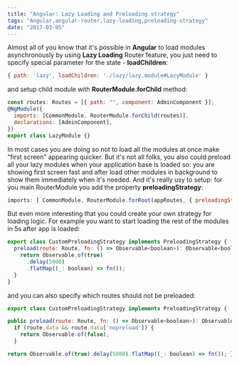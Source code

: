 ```yaml
---
title: "Angular: Lazy Loading and Preloading strategy"
tags: "Angular,angular-router,lazy-loading,preloading-strategy"
date: "2017-03-05"
---
```


Almost all of you know that it's possible in **Angular** to load modules asynchronously by using **Lazy Loading** Router feature, you just need to specify special parameter for the state - **loadChildren**:

```javascript
{ path: 'lazy', loadChildren: './lazy/lazy.module#LazyModule' }
```

and setup child module with **RouterModule.forChild** method:

```javascript
const routes: Routes = [{ path: "", component: AdminComponent }];
@NgModule({
  imports: [CommonModule, RouterModule.forChild(routes)],
  declarations: [AdminComponent],
})
export class LazyModule {}
```

In most cases you are doing so not to load all the modules at once make "first screen" appearing quicker. But it's not all folks, you also could preload all your lazy modules when your application base is loaded so: you are showing first screen fast and after load other modules in background to show them immediately when it's needed. And it's really usy to setup: for you main RouterModule you add the property **preloadingStrategy**:

```javascript
imports: [ CommonModule, RouterModule.forRoot(appRoutes, { preloadingStrategy: PreloadAllModules }), ... ],
```

But even more interesting that you could create your own strategy for loading logic. For example you want to start loading the rest of the modules in 5s after app is loaded:

```javascript
export class CustomPreloadingStrategy implements PreloadingStrategy {
  preload(route: Route, fn: () => Observable<boolean>): Observable<boolean> {
    return Observable.of(true)
      .delay(5000)
      .flatMap((_: boolean) => fn());
  }
}
```

and you can also specify which routes should not be preloaded:

```javascript
export class CustomPreloadingStrategy implements PreloadingStrategy {

public preload(route: Route, fn: () => Observable<boolean>): Observable<boolean> { 
  if (route.data && route.data['nopreload']) { 
    return Observable.of(false); 
  }

return Observable.of(true).delay(5000).flatMap((_: boolean) => fn()); } }
```
